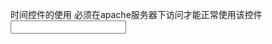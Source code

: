 时间控件的使用
   必须在apache服务器下访问才能正常使用该控件
    <script src="/static/My97DatePicker/WdatePicker.js"></script>
    <input type="text" name="endTime" value=""  onFocus="WdatePicker({isShowWeek:true,readOnly:true})"/>